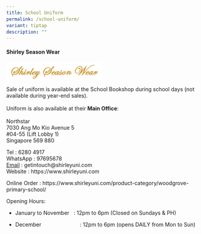 ```yaml
---
title: School Uniform
permalink: /school-uniform/
variant: tiptap
description: ""
---
```

<h4><strong>Shirley Season Wear</strong></h4>
<p></p><a class="isomer-image-wrapper" href="https://www.shirleyuni.com"><img style="width: 50%;" height="auto" width="100%" alt="" src="/images/Screenshot_2024_09_23_115823.png"></a>
<p></p>
<p>Sale of uniform is available at the School Bookshop during school days
(not available during year-end sales).
<br>
<br>Uniform is also available at their <strong>Main Office</strong>:
<br>
<br>Northstar
<br>7030 Ang Mo Kio Avenue 5
<br>#04-55 (Lift Lobby 1)
<br>Singapore 569 880</p>
<p>Tel : 6280 4917
<br>WhatsApp : 97695678
<br><a href="getintouch@shirleyuni.com" rel="noopener nofollow" target="_blank">Email</a> :
<a rel="noopener noreferrer nofollow" target="_blank">getintouch@shirleyuni.com</a>
<br>Website : <a rel="noopener noreferrer nofollow" target="_blank">https://www.shirleyuni.com</a>
</p>
<p>Online Order : <a rel="noopener noreferrer nofollow" target="_blank">https://www.shirleyuni.com/product-category/woodgrove-primary-school/</a>
</p>
<p>Opening Hours:</p>
<ul data-tight="true" class="tight">
<li>
<p>January to November&nbsp;&nbsp; : 12pm to 6pm (Closed on Sundays &amp;
PH)</p>
</li>
<li>
<p>December &nbsp;&nbsp;&nbsp;&nbsp;&nbsp;&nbsp;&nbsp;&nbsp;&nbsp;&nbsp;&nbsp;&nbsp;&nbsp;&nbsp;&nbsp;&nbsp;&nbsp;&nbsp;&nbsp;&nbsp;&nbsp;&nbsp;&nbsp;&nbsp;
: 12pm to 6pm (opens DAILY from Mon to Sun)</p>
</li>
</ul>
<p></p>